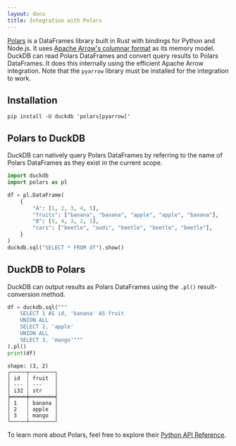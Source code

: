 ```yaml
---
layout: docu
title: Integration with Polars
---
```


[Polars](https://github.com/pola-rs/polars) is a DataFrames library built in Rust with bindings for Python and Node.js. It uses [Apache Arrow's columnar format](https://arrow.apache.org/docs/format/Columnar.html) as its memory model. DuckDB can read Polars DataFrames and convert query results to Polars DataFrames. It does this internally using the efficient Apache Arrow integration. Note that the `pyarrow` library must be installed for the integration to work.

## Installation

```batch
pip install -U duckdb 'polars[pyarrow]'
```

## Polars to DuckDB

DuckDB can natively query Polars DataFrames by referring to the name of Polars DataFrames as they exist in the current scope.

```python
import duckdb
import polars as pl

df = pl.DataFrame(
    {
        "A": [1, 2, 3, 4, 5],
        "fruits": ["banana", "banana", "apple", "apple", "banana"],
        "B": [5, 4, 3, 2, 1],
        "cars": ["beetle", "audi", "beetle", "beetle", "beetle"],
    }
)
duckdb.sql("SELECT * FROM df").show()
```

## DuckDB to Polars

DuckDB can output results as Polars DataFrames using the `.pl()` result-conversion method.

```python
df = duckdb.sql("""
    SELECT 1 AS id, 'banana' AS fruit
    UNION ALL
    SELECT 2, 'apple'
    UNION ALL
    SELECT 3, 'mango'"""
).pl()
print(df)
```

```text
shape: (3, 2)
┌─────┬────────┐
│ id  ┆ fruit  │
│ --- ┆ ---    │
│ i32 ┆ str    │
╞═════╪════════╡
│ 1   ┆ banana │
│ 2   ┆ apple  │
│ 3   ┆ mango  │
└─────┴────────┘
```

To learn more about Polars, feel free to explore their [Python API Reference](https://pola-rs.github.io/polars/py-polars/html/reference/index.html).
